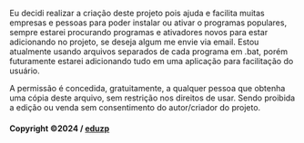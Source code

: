 Eu decidi realizar a criação deste projeto pois ajuda e facilita muitas empresas e pessoas para poder instalar ou ativar o programas populares, sempre estarei procurando programas e ativadores novos para estar adicionando no projeto, se deseja algum me envie via email. Estou atualmente usando arquivos separados de cada programa em .bat, porém futuramente estarei adicionando tudo em uma aplicação para facilitação do usuário.


A permissão é concedida, gratuitamente, a qualquer pessoa que obtenha uma cópia deste arquivo, sem restrição nos direitos de usar. Sendo proibida a edição ou venda sem consentimento do autor/criador do projeto.
#### Copyright ©2024 / [eduzp](https://github.com/eduzp)
